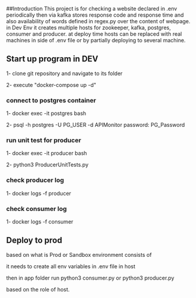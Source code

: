 ##Introduction
This project is for checking a website declared in .env 
periodically then via kafka stores response code and response time and also availability of words defined in regex.py over the content of webpage.
in Dev Env it creates multiple hosts for zookeeper, kafka, postgres, consumer and producer.
at deploy time hosts can be replaced with real machines in side of .env file or by partially deploying to several machine.


## Start up program in DEV
1- clone git repository and navigate to its folder

2- execute "docker-compose up -d"

### connect to postgres container
1- docker exec -it postgres bash 
 
2-  psql -h postgres -U PG_USER  -d APIMonitor
password: PG_Password

### run unit test for producer
1- docker exec -it producer bash

2-  python3 ProducerUnitTests.py

### check producer log
1- docker logs -f producer

### check consumer log
1- docker logs -f consumer

## Deploy to prod
based on what is Prod or Sandbox environment consists of

it needs to create all env variables in .env file in host

then in app folder run python3 consumer.py or python3 producer.py

based on the role of host.



